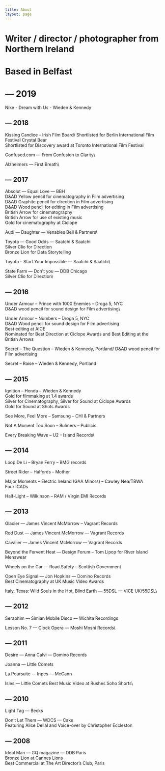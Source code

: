 ```yaml
---
title: About
layout: page
---
```


# Writer / director / photographer from Northern Ireland

# Based in Belfast

# **— 2019**

Nike - Dream with Us - Wieden & Kennedy

## — 2018

Kissing Candice - Irish Film Board/
Shortlisted for Berlin International Film Festival Crystal Bear\
Shortlisted for Discovery award at Toronto International Film Festival

Confused.com — From Confusion to Clarity\


Alzheimers — First Breath\


## — 2017

Absolut — Equal Love — BBH\
D&AD Yellow pencil for cinematography in Film advertising\
D&AD Graphite pencil for direction in Film advertising\
D&AD Wood pencil for editing in Film advertising\
British Arrow for cinematography\
British Arrow for use of existing music\
Gold for cinematography at Ciclope

Audi — Daughter — Venables Bell & Partners\

Toyota — Good Odds — Saatchi & Saatchi\
Silver Clio for Direction\
Bronze Lion for Data Storytelling


Toyota – Start Your Impossible — Saatchi & Saatchi\


State Farm — Don't you — DDB Chicago\
Silver Clio for Direction\


## — 2016


Under Armour – Prince with 1000 Enemies – Droga 5, NYC\
D&AD wood pencil for sound design for Film advertising\


Under Armour – Numbers – Droga 5, NYC\
D&AD Wood pencil for sound design for Film advertising\
Best editing at AICE\
Nominated for Best Direction at Ciclope Awards and Best Editing at the British Arrows

Secret – The Question – Wieden & Kennedy, Portland/ 
D&AD wood pencil for Film advertising

Secret – Raise – Wieden & Kennedy, Portland

## — 2015

Ignition – Honda – Wieden & Kennedy\
Gold for filmmaking at 1.4 awards\
Silver for Cinematography, Silver for Sound at Ciclope Awards\
Gold for Sound at Shots Awards

See More, Feel More – Samsung – CHI & Partners

Not A Moment Too Soon – Bulmers – Publicis

Every Breaking Wave – U2 – Island Records\


## — 2014

Loop De Li – Bryan Ferry – BMG records

Street Rider – Halfords – Mother

Major Moments – Electric Ireland (GAA Minors) – Cawley Nea/TBWA\
Four ICADs

Half-Light – Wilkinson – RAM / Virgin EMI Records

## — 2013

Glacier — James Vincent McMorrow – Vagrant Records

Red Dust — James Vincent McMorrow — Vagrant Records

Cavalier — James Vincent McMorrow — Vagrant Records

Beyond the Fervent Heat — Design Forum – Tom Lipop for River Island Menswear

Wheels on the Car — Road Safety – Scottish Government

Open Eye Signal — Jon Hopkins — Domino Records\
Best Cinematography at UK Music Video Awards

Italy, Texas: Wild Souls in the Hot, Blind Earth — 55DSL — VICE UK/55DSL\

## — 2012

Seraphim — Simian Mobile Disco — Wichita Recordings

Lesson No. 7 — Clock Opera — Moshi Moshi Records\


## — 2011

Desire — Anna Calvi — Domino Records

Joanna — Little Comets

La Poursuite — Inpes — McCann

Isles — Little Comets
Best Music Video at Rushes Soho Shorts\


## — 2010

Light Tag — Becks

Don’t Let Them — WDCS — Cake\
Featuring Alice Dellal and Voice-over by Christopher Eccleston

## — 2008

Ideal Man — GQ magazine — DDB Paris\
Bronze Lion at Cannes Lions\
Best Commercial at The Art Director’s Club, Paris
